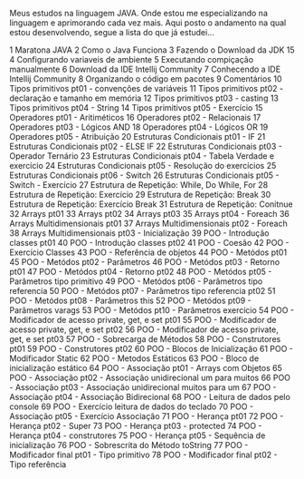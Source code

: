 Meus estudos na linguagem JAVA.
Onde estou me especializando na linguagem e aprimorando cada vez mais.
Aqui posto o andamento na qual estou desenvolvendo, segue a lista do que já estudei...

1	Maratona JAVA
2	Como o Java Funciona
3	Fazendo o Download da JDK 15
4	Configurando variaveis de ambiente
5	Executando compiçação manualmente
6	Download da IDE Intellij Community
7	Conhecendo a IDE Intellij Community
8	Organizando o código em pacotes
9	Comentários
10	Tipos primitivos pt01 - convenções de variáveis
11	Tipos primitivos pt02 - declaração e tamanho em memória
12	Tipos primitivos pt03 - casting
13	Tipos primitivos pt04 - String
14	Tipos primitivos pt05 - Exercício
15	Operadores pt01 - Aritiméticos
16	Operadores pt02 - Relacionais
17	Operadores pt03 - Lógicos AND
18	Operadores pt04 - Lógicos OR
19	Operadores pt05 - Atribuição
20	Estruturas Condicionais pt01 - IF
21	Estruturas Condicionais pt02 - ELSE IF
22	Estruturas Condicionais pt03 - Operador Ternário
23	Estruturas Condicionais pt04 - Tabela Verdade e exercício
24	Estruturas Condicionais pt05 - Resolução do exercícios
25	Estruturas Condicionais pt06 - Switch
26	Estruturas Condicionais pt05 - Switch - Exercício
27	Estrutura de Repetição: While, Do While, For
28	Estrutura de Repetição: Exercício
29	Estrutura de Repetição: Break
30	Estrutura de Repetição: Exercício Break
31	Estrutura de Repetição: Conitnue
32	Arrays pt01
33	Arrays pt02
34	Arrays pt03
35	Arrays pt04 - Foreach
36	Arrays Multidimensionais pt01
37	Arrays Multidimensionais pt02 - Foreach
38	Arrays Multidimensionais pt03 - Inicialização
39	POO - Introdução classes pt01
40	POO - Introdução classes pt02
41	POO - Coesão
42	POO - Exercício Classes
43	POO - Referência de objetos
44	POO - Metódos pt01
45	POO - Metódos pt02 - Parâmetros
46	POO - Metódos pt03 - Retorno pt01
47	POO - Metódos pt04 - Retorno pt02
48	POO - Metódos pt05 - Parâmetros tipo primitivo
49	POO - Metódos pt06 - Parâmetros tipo referencia
50	POO - Metódos pt07 - Parâmetros tipo referencia pt02
51	POO - Metódos pt08 - Parâmetros this
52	POO - Metódos pt09 - Parâmetros varags
53	POO - Metódos pt10 - Parâmetros exercício
54	POO - Modificador de acesso private, get, e set pt01
55	POO - Modificador de acesso private, get, e set pt02
56	POO - Modificador de acesso private, get, e set pt03
57	POO - Sobrecarga de Métodos
58	POO - Construtores pt01
59	POO - Construtores pt02
60	POO - Blocos de Inicialização
61	POO - Modificador Static
62	POO - Metodos Estáticos
63	POO - Bloco de inicialização estático
64	POO - Associação pt01 - Arrays com Objetos
65	POO - Associação pt02 - Associação unidirecional um para muitos
66	POO - Associação pt03 - Associação unidirecional muitos para um 
67	POO - Associação pt04 - Associação Bidirecional
68	POO - Leitura de dados pelo console
69	POO - Exercício leitura de dados do teclado
70	POO - Associação pt05 - Exercício Associação
71	POO - Herança pt01
72	POO - Herança pt02 - Super
73	POO - Herança pt03 - protected
74	POO - Herança pt04 - construtores
75	POO - Herança pt05 - Sequência de inicialização 
76	POO - Sobrescrita do Método toString
77	POO - Modificador final pt01 - Tipo primitivo
78	POO - Modificador final pt02 - Tipo referência





